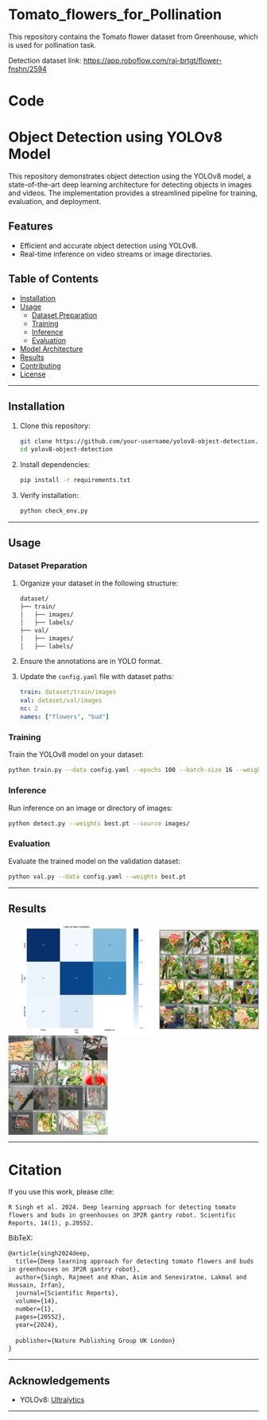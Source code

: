 # Tomato_flowers_for_Pollination

This repository contains the Tomato flower dataset from Greenhouse, which is used for pollination task.

Detection dataset link: https://app.roboflow.com/raj-brtgt/flower-fnshn/2594

# Code

# Object Detection using YOLOv8 Model

This repository demonstrates object detection using the YOLOv8 model, a state-of-the-art deep learning architecture for detecting objects in images and videos. The implementation provides a streamlined pipeline for training, evaluation, and deployment.

## Features

- Efficient and accurate object detection using YOLOv8.
- Real-time inference on video streams or image directories.

## Table of Contents

- [Installation](#installation)
- [Usage](#usage)
  - [Dataset Preparation](#dataset-preparation)
  - [Training](#training)
  - [Inference](#inference)
  - [Evaluation](#evaluation)
- [Model Architecture](#model-architecture)
- [Results](#results)
- [Contributing](#contributing)
- [License](#license)

---

## Installation

1. Clone this repository:
   ```bash
   git clone https://github.com/your-username/yolov8-object-detection.git
   cd yolov8-object-detection
   ```

2. Install dependencies:
   ```bash
   pip install -r requirements.txt
   ```

3. Verify installation:
   ```bash
   python check_env.py
   ```

---

## Usage

### Dataset Preparation

1. Organize your dataset in the following structure:
   ```
   dataset/
   ├── train/
   │   ├── images/
   │   ├── labels/
   ├── val/
   │   ├── images/
   │   ├── labels/
   ```

2. Ensure the annotations are in YOLO format.

3. Update the `config.yaml` file with dataset paths:
   ```yaml
   train: dataset/train/images
   val: dataset/val/images
   nc: 2
   names: ["flowers", "bud"]
   ```

### Training

Train the YOLOv8 model on your dataset:
```bash
python train.py --data config.yaml --epochs 100 --batch-size 16 --weights yolov8m.pt
```

### Inference

Run inference on an image or directory of images:
```bash
python detect.py --weights best.pt --source images/
```

### Evaluation

Evaluate the trained model on the validation dataset:
```bash
python val.py --data config.yaml --weights best.pt
```

---

## Results

<img align="middle" src="Results/1.png" width="300"> <img align="middle" src="Results/2.jpg" width="200"> <img align="middle" src="Results/4.jpg" width="200">

---

# Citation
If you use this work, please cite:
```
R Singh et al. 2024. Deep learning approach for detecting tomato flowers and buds in greenhouses on 3P2R gantry robot. Scientific Reports, 14(1), p.20552.
```
BibTeX:
```
@article{singh2024deep,
  title={Deep learning approach for detecting tomato flowers and buds in greenhouses on 3P2R gantry robot},
  author={Singh, Rajmeet and Khan, Asim and Seneviratne, Lakmal and Hussain, Irfan},
  journal={Scientific Reports},
  volume={14},
  number={1},
  pages={20552},
  year={2024},

  publisher={Nature Publishing Group UK London}
}
```
---

## Acknowledgements

- YOLOv8: [Ultralytics](https://github.com/ultralytics/yolov8)

---
